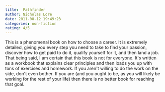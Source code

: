 ```yaml
---
title:  Pathfinder
author: Nicholas Lore
date: 2011-08-12 19:49:23
categories: non-fiction
rating: 4/5
---
```


This is a phenomenal book on how to choose a career. It is extremely detailed, giving you every step you need to take to find your passion, discover how to get paid to do it, qualify yourself for it, and then land a job. That being said, I am certain that this book is not for everyone. It's written as a workbook that explains clear principles and then loads you up with tons of exercises and homework. If you aren't willing to do the work on the side, don't even bother. If you are (and you ought to be, as you will likely be working for the rest of your life) then there is no better book for reaching that goal.
